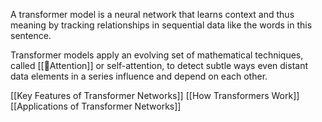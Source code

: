 A transformer model is a neural network that learns context and thus meaning by tracking relationships in sequential data like the words in this sentence.

Transformer models apply an evolving set of mathematical techniques, called [[🤖Attention]] or self-attention, to detect subtle ways even distant data elements in a series influence and depend on each other.

[[Key Features of Transformer Networks]]
[[How Transformers Work]]
[[Applications of Transformer Networks]]

